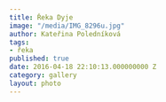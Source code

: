 ```yaml
---
title: Řeka Dyje
image: "/media/IMG_8296u.jpg"
author: Kateřina Poledníková
tags:
- řeka
published: true
date: 2016-04-18 22:10:13.000000000 Z
category: gallery
layout: photo
---
```

